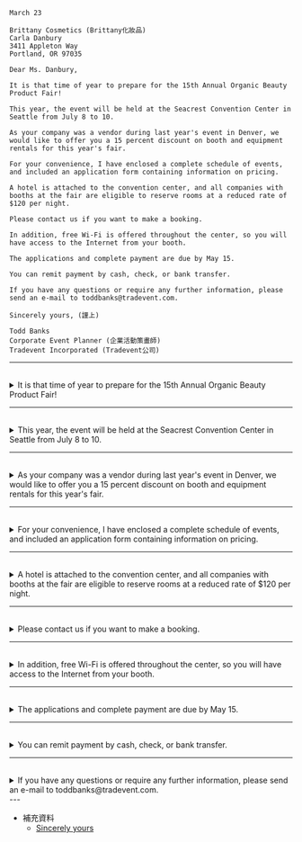 ```
March 23

Brittany Cosmetics (Brittany化妝品)
Carla Danbury
3411 Appleton Way
Portland, OR 97035

Dear Ms. Danbury,

It is that time of year to prepare for the 15th Annual Organic Beauty Product Fair! 

This year, the event will be held at the Seacrest Convention Center in Seattle from July 8 to 10.

As your company was a vendor during last year's event in Denver, we would like to offer you a 15 percent discount on booth and equipment rentals for this year's fair.

For your convenience, I have enclosed a complete schedule of events, and included an application form containing information on pricing.

A hotel is attached to the convention center, and all companies with booths at the fair are eligible to reserve rooms at a reduced rate of $120 per night. 

Please contact us if you want to make a booking. 

In addition, free Wi-Fi is offered throughout the center, so you will have access to the Internet from your booth.

The applications and complete payment are due by May 15.

You can remit payment by cash, check, or bank transfer. 

If you have any questions or require any further information, please send an e-mail to toddbanks@tradevent.com.

Sincerely yours, (謹上)

Todd Banks
Corporate Event Planner (企業活動策畫師)
Tradevent Incorporated (Tradevent公司)
```

---
<br>

<details>
  <summary>
    It is that time of year to prepare for the 15th Annual Organic Beauty Product Fair! 
  </summary>

  - **主詞 :** 是 "It"，這是一個形式主語，真正的主詞是後面的不定式片語 "to prepare for the 15th Annual Organic Beauty Product Fair"。
  - **動詞 :** 是 "is"，表示存在或發生。
  - **補語 :** 是 "that time of year to prepare for the 15th Annual Organic Beauty Product Fair"，這個片語補充說明了主詞 "It" 的內容，表示現在是為第15屆有機美容產品博覽會做準備的時候。
  - **单字解析：**
    - 「It」是虚拟主语，用来引导无生命的事物或概念。
    - 「is」是动词「to be」的现在时第三人称单数形式，表示存在或状态。
    - 「that time of year」是名词短语，表示一年中的某个特定时期。
    - 「to prepare」是不定式短语，表示做准备。
    - 「for」是介词，表示为...做准备。
    - 「the 15th Annual Organic Beauty Product Fair」是特定事件的名词短语，表示第15届年度有机美容产品博览会。
  > 總的來說，這個句子強調現在是為第15屆有機美容產品博覽會做準備的時候，文法結構清晰，描述了一個特定的準備行動。
</details>

---
<br>

<details>
  <summary>
    This year, the event will be held at the Seacrest Convention Center in Seattle from July 8 to 10.
  </summary>

  - **主詞 :** 是 "the event"，指的是正在描述的活動。
  - **動詞 :** 是 "will be held"，表示活動的舉辦行動。
  - **修飾語 :**
    - 地方副詞 at the Seacrest Convention Center 是特定地点的名词短语，表示Seacrest会议中心。
    - 時間副詞 in Seattle from July 8 to 10 是日期范围的名词短语，表示7月8日至10日。
  - **单字解析：**
    - 「This year」是时间短语，表示今年。
    - 「the event」是名词短语，表示有机美容产品博览会。
    - 「will be held」是将来进行时的被动语态，表示将要举行。
    - 「at」是介词，表示在...上。
    - "Seacrest Convention Center" - 西克雷斯特會議中心
    - "Seattle" - 是地名，表示西雅图。
    - 「in」是介词，表示在...中。
    - 「from」是介词，表示从...到...。
  > 總的來說，這個句子清晰地描述了活動的舉辦地點和時間，使用了正確的文法結構，提供了詳細的信息。
</details>

---
<br>

<details>
  <summary>
    As your company was a vendor during last year's event in Denver, we would like to offer you a 15 percent discount on booth and equipment rentals for this year's fair.
  </summary>

  - **從屬子句 : As your company was a vendor during last year's event in Denver**
    - 「As」是连词，引导原因或条件。
    - 主詞是 "your company"，指的是特定的公司。
    - 動詞是 "was"，過去式，表示動作發生在過去。
    - 補語是 "a vendor during last year's event in Denver"，表示去年丹佛展会的供应商。
  
  - **主要子句 : we would like to offer you a 15 percent discount on booth and equipment rentals for this year's fair**
    - 主詞是 "we"，指的是進行動作的主體。
    - 動詞是 "would like to offer"，表示一種願望或提議。
    - 間接受詞是 "you"，指的是對象，即特定的公司。
    - 直接受詞是 "a 15 percent discount on booth and equipment rentals for this year's fair"，這裡描述了提供的具體內容。
  
  - **单字解析：**
    - 「As」是连词，引导原因或条件。
    - 「your company」是名词短语，表示你的公司。
    - 「was」是动词「to be」的过去时，表示过去的状态。
    - 「a vendor」是名词短语，表示一个供应商。
    - 「during」是介词，表示在...期间。
    - 「last year's event」是名词短语，表示去年的活动。
    - 「in Denver」是地点短语，表示在丹佛。
    - 「we」是主语，表示发出建议的公司。
    - 「would like to offer」是愿意提供的表达方式。
    - 「you」是宾语，表示对方（指的是你的公司）。
    - 「a 15 percent discount」是名词短语，表示15%的折扣。
    - 「on」是介词，表示在...上。
    - "booth" 攤位
    - "equipment" 設備
    - "rentals" 租金
    - 「for this year's fair」是时间短语，表示今年的博览会。
  
  > 總的來說，這個複合句清楚地表達了公司提供折扣的意圖，並提供了與公司過去參與活動的背景信息。
</details>

---
<br>

<details>
  <summary>
    For your convenience, I have enclosed a complete schedule of events, and included an application form containing information on pricing.
  </summary>

  - 副詞子句的修飾語是 "For your convenience"，強調了附上這些資料是為了方便收件者。
  - 主詞是 "I"，指的是發送者。
  - 動詞是 "have enclosed"，表示已經附上了。
  - 受詞是 「a complete schedule of events, and included an application form containing information on pricing」，提供了关于封入文件的详细信息。
  - **單字：**
    - "convenience" 便利、方便
    - "enclosed" 附上
    - "complete" 完整的
    - "schedule" 時間表、日程
    - "events" 活動、事件
    - "application form" 申請表
    - "pricing" 定價、價格
  > 總的來說，這個句子清楚地表達了附上完整事件時間表的原因，並提供了一個強調方便性的副詞子句。
</details>

---
<br>

<details>
  <summary>
    A hotel is attached to the convention center, and all companies with booths at the fair are eligible to reserve rooms at a reduced rate of $120 per night. 
  </summary>

  - **主要子句 : A hotel is attached to the convention center**
    - 主詞是 "A hotel"，指的是特定的酒店。
    - 動詞是 "is attached to"，表示酒店與會議中心相連。
    - 受詞是「the convention center」表示会议中心。
  
  - **對等子句 : and all companies with booths at the fair are eligible to reserve rooms at a reduced rate of $120 per night**
    - 主詞是 "all companies with booths at the fair"，指的是在博覽會上有攤位的所有公司。
    - 動詞是 "are eligible to reserve"，表示公司有資格預訂。
    - 受詞是 "rooms at a reduced rate of $120 per night"，描述了資格預訂的具體條件。
  
  - **單字：**
    - "hotel" 酒店
    - "attached" 附屬的、連接的
    - "convention center" 會議中心
    - "companies" 公司
    - "booths" 攤位
    - "fair" 博覽會
    - "eligible" 有資格的
    - "reserve" 預訂
    - "rooms" 房間
    - "reduced rate" 降價率
    - "$120 per night" 每晚120美元
  
  > 總的來說，這個複合句清晰地表達了酒店與會議中心相連，並提供了公司有資格以優惠價格預訂房間的條件。
</details>

---
<br>

<details>
  <summary>
    Please contact us if you want to make a booking.
  </summary>

  - **主要子句 : Please contact us**
    - 主詞是 "you"，指的是對方（受話者）。
    - 動詞是 "contact"，表示動作為聯絡。
    - 受詞是 "us"，指的是發話者或公司，表示聯絡的對象。
  
  - **從屬子句 : if you want to make a booking**
    - 主詞是 "you"，也是指的是對方。
    - 動詞是 "want to make"，表示對預訂的意願。
    - 受詞是 "a booking"，指的是預訂。
  
  - **單字：**
    - "contact" 聯絡
    - "us" 我們
    - "if" 如果
    - "want" 想要
    - "make" 做、進行
    - "a booking" 一個預訂
  
  > 總的來說，這個句子清楚地表達了一種邀請，如果對方想要預訂，請聯絡發話者。文法結構簡單明了。
</details>

---
<br>

<details>
  <summary>
    In addition, free Wi-Fi is offered throughout the center, so you will have access to the Internet from your booth.
  </summary>

  - **主要子句 : free Wi-Fi is offered throughout the center**
    - 主詞是 "Free Wi-Fi"，指的是免費的無線網絡。
    - 動詞是 "is offered"，表示提供。
    - 修飾語是 "throughout the center"，強調了無線網絡的範圍。
  
  - **對等子句 : so you will have access to the Internet from your booth**
    - 主詞是 "you"，指的是對方（受話者）。
    - 動詞是 "will have"，表示將擁有。
    - 受詞是 "access to the Internet"，表示對互聯網的使用權限。

  
  - **補稱**
    - "In addition" 的使用在句子開頭表示此為補充信息的引入，額外提供了有關無線網絡的信息。
    - "so" 用作連接詞，引導結果子句，表明由於提供了免費無線網絡，因此可以在攤位上使用互聯網。
  
  - **單字：**
    - "Free Wi-Fi" 免費無線網絡
    - "offered" 提供
    - "throughout" 在整個...範圍內
    - "center" 中心、會議中心
    - "so" 所以、因此
    - "will have access" 將擁有使用權限
    - "to the Internet" 對互聯網的
  
  > 整體而言，這個句子清晰地傳達了免費 Wi-Fi 在整個中心提供，從而使攤位上的人能夠使用互聯網。
</details>

---
<br>

<details>
  <summary>
    The applications and complete payment are due by May 15.
  </summary>

  - 主詞是 "The applications and complete payment"，指的是申請和完整的付款。
  - 動詞是 "are" 表示狀態。
  - 補語是 "due" 到期的、應支付的。
  - 修飾語
    - 時間副詞是 "by May 15"，表示截止日期是5月15日。
  - **单字解析：**
    - 「The applications」是名词短语，表示申请。
    - 「and」是连接两个并列成分的连词。
    - 「complete payment」是名词短语，表示完整的付款。
    - 「are due」是动词短语，表示到期。
    - 「by」是介词，表示在某个日期之前。
    - 「May 15」是日期，表示5月15日。
  > 總的來說，這個句子清晰地表達了申請和完整付款的截止日期是5月15日。
</details>

---
<br>

<details>
  <summary>
    You can remit payment by cash, check, or bank transfer. 
  </summary>

- 主詞是 "You"，指的是受話者，即那些需要付款的人。
- 動詞是 "can remit"，表示可以匯款。
- 受詞是 "payment"，表示付款的內容。
- 修飾語
  - 是 "by cash, check, or bank transfer"，表示可以使用現金、支票或銀行轉帳進行付款。
- **單字：**
  - "remittance" 匯款、付款
  - "payment" 付款
  - "by" 以...方式
  - "cash" 現金
  - "check" 支票
  - "bank transfer" 銀行轉帳
> 總的來說，這個句子清晰地表達了付款的方式，提供了多種選擇，即現金、支票或銀行轉帳。文法結構簡單直接。
</details>

---
<br>

<details>
  <summary>
    If you have any questions or require any further information, please send an e-mail to toddbanks@tradevent.com.
  </summary>

  - **從屬子句 : If you have any questions or require any further information**
    - 主詞是 "you"。
    - 動詞
      - "have"，表示擁有或有。
      - "require"，表示需要。
    - 受詞是 "any questions"、"further information"，表示問題或進一步信息。
  
  - **主要子句 : please send an e-mail to toddbanks@tradevent.com**
    - 主詞是 "you"（暗含在動詞 "have" 中），指的是受話者，即那些有問題或需要進一步信息的人。
    - 動詞是 "please send"，表示請求發送。
    - 受詞是 "an e-mail"，表示發送的對象。
    - 修飾語
      - "to toddbanks@tradevent.com"，表示電子郵件的接收方。 
  
  - **單字：**
    - "questions" 問題
    - "require" 需要
    - "further information" 進一步的信息
    - "send" 發送
    - "e-mail" 電子郵件
    - "to" 到
    - "toddbanks@tradevent.com" 電子郵件接收方的地址
  
  > 總的來說，這個句子清楚地表達了當有問題或需要進一步信息時，請發送電子郵件到指定的地址。條件子句的使用使得這個句子能夠有更多的上下文和意義。
</details>
---
<br>

- 補充資料
  - [Sincerely yours](https://www.vogue.com.tw/lifestyle/article/end-an-mail "Sincerely yours") 
